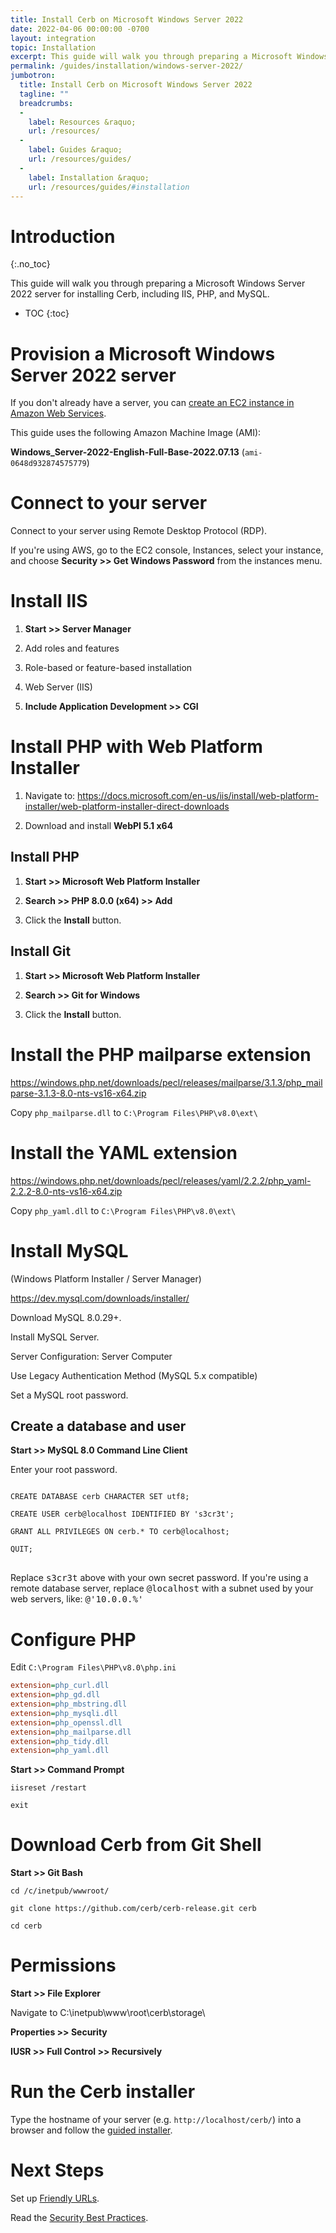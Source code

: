 ```yaml
---
title: Install Cerb on Microsoft Windows Server 2022
date: 2022-04-06 00:00:00 -0700
layout: integration
topic: Installation
excerpt: This guide will walk you through preparing a Microsoft Windows Server 2022 server for installing Cerb, including IIS, PHP, and MySQL.
permalink: /guides/installation/windows-server-2022/
jumbotron:
  title: Install Cerb on Microsoft Windows Server 2022
  tagline: ""
  breadcrumbs:
  -
    label: Resources &raquo;
    url: /resources/
  -
    label: Guides &raquo;
    url: /resources/guides/
  -
    label: Installation &raquo;
    url: /resources/guides/#installation
---
```


# Introduction
{:.no_toc}

This guide will walk you through preparing a Microsoft Windows Server 2022 server for installing Cerb, including IIS, PHP, and MySQL.

* TOC
{:toc}

# Provision a Microsoft Windows Server 2022 server

If you don't already have a server, you can [create an EC2 instance in Amazon Web Services](/guides/installation/ec2/).

This guide uses the following Amazon Machine Image (AMI):

**Windows_Server-2022-English-Full-Base-2022.07.13** (`ami-0648d932874575779`)

# Connect to your server

Connect to your server using Remote Desktop Protocol (RDP).

If you're using AWS, go to the EC2 console, Instances, select your instance, and choose **Security >> Get Windows Password** from the instances menu.

# Install IIS

1. **Start >> Server Manager**

2. Add roles and features

3. Role-based or feature-based installation

4. Web Server (IIS)

5. **Include Application Development >> CGI**

# Install PHP with Web Platform Installer

1. Navigate to: <https://docs.microsoft.com/en-us/iis/install/web-platform-installer/web-platform-installer-direct-downloads>

2. Download and install **WebPI 5.1 x64**

## Install PHP

1. **Start >> Microsoft Web Platform Installer**

2. **Search >> PHP 8.0.0 (x64) >> Add**

3. Click the **Install** button.

## Install Git

1. **Start >> Microsoft Web Platform Installer**

2. **Search >> Git for Windows** 

3. Click the **Install** button.

# Install the PHP mailparse extension

<https://windows.php.net/downloads/pecl/releases/mailparse/3.1.3/php_mailparse-3.1.3-8.0-nts-vs16-x64.zip>

Copy `php_mailparse.dll` to `C:\Program Files\PHP\v8.0\ext\`

# Install the YAML extension

<https://windows.php.net/downloads/pecl/releases/yaml/2.2.2/php_yaml-2.2.2-8.0-nts-vs16-x64.zip>

Copy `php_yaml.dll` to `C:\Program Files\PHP\v8.0\ext\`

# Install MySQL

(Windows Platform Installer / Server Manager)

<https://dev.mysql.com/downloads/installer/>

Download MySQL 8.0.29+.

Install MySQL Server.

Server Configuration: Server Computer

Use Legacy Authentication Method (MySQL 5.x compatible)

Set a MySQL root password.

## Create a database and user

**Start >> MySQL 8.0 Command Line Client**

Enter your root password.

<pre>
<code class="language-sql">
CREATE DATABASE cerb CHARACTER SET utf8;

CREATE USER cerb@localhost IDENTIFIED BY 's3cr3t';

GRANT ALL PRIVILEGES ON cerb.* TO cerb@localhost;

QUIT;
</code>
</pre>

<div class="cerb-box note">
	<p>Replace <tt>s3cr3t</tt> above with your own secret password. If you're using a remote database server, replace <tt>@localhost</tt> with a subnet used by your web servers, like: <tt>@'10.0.0.%'</tt></p>
</div>

# Configure PHP

Edit `C:\Program Files\PHP\v8.0\php.ini`

```ini
extension=php_curl.dll
extension=php_gd.dll
extension=php_mbstring.dll
extension=php_mysqli.dll
extension=php_openssl.dll
extension=php_mailparse.dll
extension=php_tidy.dll
extension=php_yaml.dll
```

**Start >> Command Prompt**

```shell
iisreset /restart

exit
```

# Download Cerb from Git Shell

**Start >> Git Bash**

```shell
cd /c/inetpub/wwwroot/

git clone https://github.com/cerb/cerb-release.git cerb

cd cerb
```

# Permissions

**Start >> File Explorer**

Navigate to C:\inetpub\www\root\cerb\storage\

**Properties >> Security**

**IUSR >> Full Control >> Recursively**

# Run the Cerb installer

Type the hostname of your server (e.g. `http://localhost/cerb/`) into a browser and follow the [guided installer](/docs/installation/#run-the-guided-installer).

# Next Steps

Set up [Friendly URLs](/docs/friendly-urls/).

Read the [Security Best Practices](/docs/security/).
